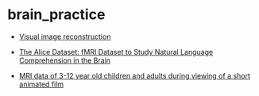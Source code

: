 # brain_practice
- [Visual image reconstruction](https://openneuro.org/datasets/ds000255/versions/00002)

- [The Alice Dataset: fMRI Dataset to Study Natural Language Comprehension in the Brain](https://openneuro.org/datasets/ds002322/versions/1.0.4)

- [MRI data of 3-12 year old children and adults during viewing of a short animated film](https://openneuro.org/datasets/ds000228/versions/1.1.0)
